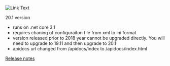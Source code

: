 ![Link Text](http://build.mysurvey.solutions/app/rest/builds/buildType:(id:CI)/statusIcon)

20.1 version
- runs on .net core 3.1
- requires chaning of configuraiton file from xml to ini format
- version released prior to 2018 year cannot be upgraded directly. You will need to upgrade to 19.11 and then upgrade to 20.1
- apidocs url changed from /apidocs/index to /apidocs/index.html


[Release notes](https://github.com/surveysolutions/surveysolutions/wiki/Release-notes)
